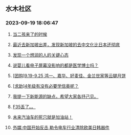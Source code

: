 ## 水木社区 
### 2023-09-19 18:06:47

1. [当二孩来了的时候](https://www.mysmth.net/nForum/article/Children/932709701)

2. [最近去新加坡出差，发现新加坡的去中文化比日本还彻底](https://www.mysmth.net/nForum/article/Geography/558289)

3. [发现一个想润的人的关键心态](https://www.mysmth.net/nForum/article/WorkLife/3392926)

4. [说婴儿看电子屏幕没影响的都是医学博士吗？](https://www.mysmth.net/nForum/article/FamilyLife/1766404647)

5. [[团购]9.19-9.25 鸿一、嘉华、好麦佳、金兰世家等云腿月饼](https://www.mysmth.net/nForum/article/ADAgent_TG/1309417)

6. [[求助]4年级有没有必要学信奥呢？](https://www.mysmth.net/nForum/article/ChildEducation/2280438)

7. [我提一下新能源的缺点，希望大家各抒己见。](https://www.mysmth.net/nForum/article/GreenAuto/1370591)

8. [F35丢了。。](https://www.mysmth.net/nForum/article/Aero/410915)

9. [未来汽油车的死穴就是加油站！](https://www.mysmth.net/nForum/article/AutoWorld/1944679727)

10. [外媒:中国开始反击,勒令电车行业清除欧美日韩器件](https://www.mysmth.net/nForum/article/METech/458082)

